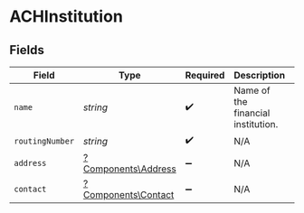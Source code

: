 # ACHInstitution


## Fields

| Field                                                     | Type                                                      | Required                                                  | Description                                               | Example                                                   |
| --------------------------------------------------------- | --------------------------------------------------------- | --------------------------------------------------------- | --------------------------------------------------------- | --------------------------------------------------------- |
| `name`                                                    | *string*                                                  | :heavy_check_mark:                                        | Name of the financial institution.                        | First Citizens                                            |
| `routingNumber`                                           | *string*                                                  | :heavy_check_mark:                                        | N/A                                                       | 123456789                                                 |
| `address`                                                 | [?Components\Address](../../Models/Components/Address.md) | :heavy_minus_sign:                                        | N/A                                                       |                                                           |
| `contact`                                                 | [?Components\Contact](../../Models/Components/Contact.md) | :heavy_minus_sign:                                        | N/A                                                       |                                                           |